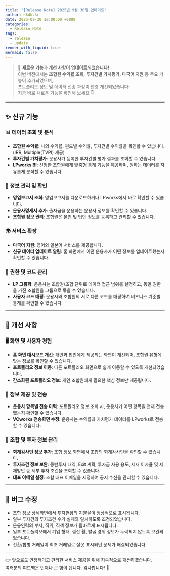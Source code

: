 ```yaml
---
title: "[Release Note] 2025년 9월 30일 업데이트"
author: dkdk.kr
date: 2025-09-30 10:00:00 +0800
categories:
  - Release Note
tags:
  - release
  - update
render_with_liquid: true
mermaid: false
---
```


> 🚀 **새로운 기능과 개선 사항이 업데이트되었습니다!**  
> 이번 버전에서는 **조합원 수익률 조회, 투자건별 가치평가, 다국어 지원** 등 주요 기능이 추가되었으며,  
> 포트폴리오 정보 및 데이터 전송 과정이 한층 개선되었습니다.  
> 지금 바로 새로운 기능을 확인해 보세요 👇

---

## ✨ 신규 기능  

### 📊 데이터 조회 및 분석  
- **조합원 수익률**: 나의 수익률, 펀드별 수익률, 투자건별 수익률을 확인할 수 있습니다. (IRR, Multiple(TVPI) 제공)  
- **투자건별 가치평가**: 운용사가 등록한 투자건별 평가 결과를 조회할 수 있습니다.  
- **LPworks BI**: 신청한 조합원에게 맞춤형 통계 기능을 제공하며, 원하는 데이터를 자유롭게 분석할 수 있습니다.  

### 📂 정보 관리 및 확인  
- **영업보고서 조회**: 영업보고서를 다운로드하거나 LPworks에서 바로 확인할 수 있습니다.  
- **운용사명세서 추가**: 출자금을 운용하는 운용사 정보를 확인할 수 있습니다.  
- **조합원 정보 관리**: 조합원은 본인 및 법인 정보를 등록하고 관리할 수 있습니다.  

### 🌍 서비스 확장  
- **다국어 지원**: 영어와 일본어 서비스를 제공합니다.  
- **신규 데이터 업데이트 알림**: 홈 화면에서 어떤 운용사가 어떤 정보를 업데이트했는지 확인할 수 있습니다.  

### 👥 권한 및 코드 관리  
- **LP 그룹화**: 운용사는 조합원/조합 단위로 데이터 접근 범위를 설정하고, 동일 권한을 가진 조합원을 그룹으로 묶을 수 있습니다.  
- **사용자 코드 매핑**: 운용사와 조합원의 서로 다른 코드를 매핑하여 비즈니스 기준별 통계를 확인할 수 있습니다.  

---

## 🔧 개선 사항  

### 🖥 화면 및 사용자 경험  
- **홈 화면 대시보드 개선**: 개인과 법인에게 제공되는 화면이 개선되어, 조합원 유형에 맞는 정보를 확인할 수 있습니다.  
- **포트폴리오 정보 이동**: 다른 포트폴리오 화면으로 쉽게 이동할 수 있도록 개선되었습니다.  
- **간소화된 포트폴리오 정보**: 개인 조합원에게 필요한 핵심 정보만 제공됩니다.  

### 📑 정보 제공 및 전송  
- **운용사 항목별 전송 이력**: 포트폴리오 정보 조회 시, 운용사가 어떤 항목을 언제 전송했는지 확인할 수 있습니다.  
- **VCworks 전송화면 수정**: 운용사는 수익률과 가치평가 데이터를 LPworks로 전송할 수 있습니다.  

### 🏢 조합 및 투자 정보 관리  
- **회계감사인 정보 추가**: 조합 정보 화면에서 조합의 회계감사인을 확인할 수 있습니다.  
- **투자조건 정보 보완**: 동반투자 내역, Exit 계획, 투자금 사용 용도, 제재 이자율 및 제재방안 등 세부 투자 조건을 조회할 수 있습니다.  
- **대표 이메일 설정**: 조합 대표 이메일을 지정하여 공지 수신을 관리할 수 있습니다.  

---

## 🐞 버그 수정  

- 조합 정보 상세화면에서 투자현황의 지분율이 정상적으로 표시됩니다.  
- 일부 투자건의 투자조건 수가 실제와 일치하도록 조정되었습니다.  
- 운용인력의 부서, 직위, 직책 정보가 올바르게 표시됩니다.  
- 일부 포트폴리오에서 기업 형태, 결산 월, 발굴 경위 정보가 누락되지 않도록 보완되었습니다.  
- 전환/합병 거래일이 최초 거래일로 잘못 표시되던 문제가 해결되었습니다.  

---

👉 앞으로도 안정적이고 편리한 서비스 제공을 위해 지속적으로 개선하겠습니다.  
여러분의 피드백은 언제나 큰 힘이 됩니다. 감사합니다! 🙏
